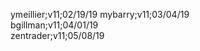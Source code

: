ymeillier;v11;02/19/19
mybarry;v11;03/04/19<br/>
bgillman;v11;04/01/19<br/>
zentrader;v11;05/08/19<br/>
